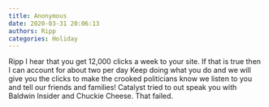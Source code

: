 ```yaml
---
title: Anonymous
date: 2020-03-31 20:06:13
authors: Ripp
categories: Holiday
---
```


 Ripp I hear that you get 12,000 clicks a week to your site.  If that is true then I can account for about two per day
Keep doing  what you do and we will give you the clicks to make the crooked politicians know we listen to you and tell our friends and families!
Catalyst tried to out speak you with Baldwin Insider and Chuckie Cheese.   That failed.